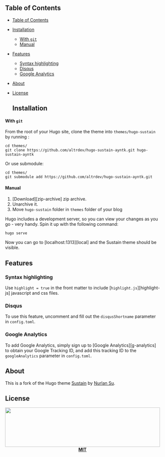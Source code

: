 ## Table of Contents

- [Table of Contents](#table-of-contents)
- [Installation](#installation)
    - [With `git`](#with-git)
    - [Manual](#manual)
- [Features](#features)
  - [Syntax highlighting](#syntax-highlighting)
  - [Disqus](#disqus)
  - [Google Analytics](#google-analytics)
- [About](#about)
- [License](#license)

  ## Installation

#### With `git`

From the root of your Hugo site, clone the theme into `themes/hugo-sustain` by running :
```
cd themes/
git clone https://github.com/altrdev/hugo-sustain-ayntk.git hugo-sustain-ayntk
```

Or use submodule:
```
cd themes/
git submodule add https://github.com/altrdev/hugo-sustain-ayntk.git
```

#### Manual

1. [Download][zip-archive] zip archive.
2. Unarchive it.
3. Move `hugo-sustain` folder in `themes` folder of your blog

Hugo includes a development server, so you can view your changes as you go -
very handy. Spin it up with the following command:

``` sh
hugo serve
```

Now you can go to [localhost:1313][local] and the Sustain
theme should be visible.

## Features

### Syntax highlighting

Use `highlight = true` in the front matter to include [`highlight.js`][highlight-js] javascript and css files.

### Disqus

To use this feature, uncomment and fill out the `disqusShortname` parameter in `config.toml`.

### Google Analytics

To add Google Analytics, simply sign up to [Google Analytics][g-analytics] to obtain your Google Tracking ID, and add this tracking ID to the `googleAnalytics` parameter in `config.toml`.

## About

This is a fork of the Hugo theme [Sustain][sustain] by [Nurlan Su][sustain-author].


## License

<p align="center">
  <a href="./LICENSE.md"><img src="https://nurlan.co/cdn/logo.svg" width="100%" height="128"></a>
  <a href="./LICENSE.md"><strong>MIT</strong></a>
</p>

[sustain]: https://github.com/nurlansu/hugo-sustain
[sustain-author]: https://github.com/nurlansu